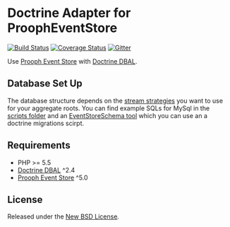 Doctrine Adapter for ProophEventStore
=====================================

[![Build Status](https://travis-ci.org/prooph/event-store-doctrine-adapter.svg?branch=master)](https://travis-ci.org/prooph/event-store-doctrine-adapter)
[![Coverage Status](https://coveralls.io/repos/prooph/event-store-doctrine-adapter/badge.png)](https://coveralls.io/r/prooph/event-store-doctrine-adapter)
[![Gitter](https://badges.gitter.im/Join%20Chat.svg)](https://gitter.im/prooph/improoph)

Use [Prooph Event Store](https://github.com/prooph/event-store) with [Doctrine DBAL](https://github.com/doctrine/dbal).

Database Set Up
---------------

The database structure depends on the [stream strategies](https://github.com/prooph/event-store/blob/master/docs/repositories.md#stream-strategies) you want to use for your aggregate roots.
You can find example SQLs for MySql in the [scripts folder](scripts)
and an [EventStoreSchema tool](src/Schema/EventStoreSchema.php) which you can use an a doctrine migrations scirpt.

Requirements
------------
- PHP >= 5.5
- [Doctrine DBAL](https://github.com/doctrine/dbal) ^2.4
- [Prooph Event Store](https://github.com/prooph/event-store) ^5.0

License
-------

Released under the [New BSD License](https://github.com/prooph/event-store-doctrine-adapter/blob/master/LICENSE).
